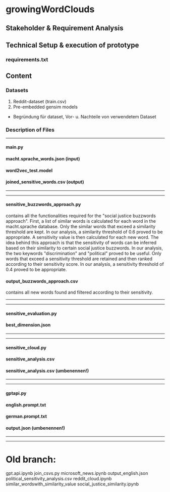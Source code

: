# growingWordClouds

## Stakeholder & Requirement Analysis

## Technical Setup & execution of prototype
### requirements.txt

## Content
### Datasets
1. Reddit-dataset (train.csv)
2. Pre-embedded gensim models
- Begründung für dataset, Vor- u. Nachteile von verwendetem Dataset
### Description of Files 

---------------------------------------------
#### main.py 
#### macht.sprache_words.json (input)
#### word2vec_test.model
#### joined_sensitive_words.csv (output)
---------------------------------------------

---------------------------------------------
#### sensitive_buzzwords_approach.py
contains all the functionalities required for the "social justice buzzwords approach". 
First, a list of similar words is calculated for each word in the macht.sprache database. Only the similar words that exceed a similarity threshold are kept. In our analysis, a similarity threshold of 0.6 proved to be appropriate.
A sensitivity value is then calculated for each new word. The idea behind this approach is that the sensitivity of words can be inferred based on their similarity to certain social justice buzzwords. In our analysis, the two keywords "discrimination" and "political" proved to be useful.
Only words that exceed a sensitivity threshold are retained and then ranked according to their sensitivity score.  In our analysis, a sensitivity threshold of 0.4 proved to be appropriate.

#### output_buzzwords_approach.csv
contains all new words found and filtered according to their sensitivity.

---------------------------------------------

---------------------------------------------
#### sensitive_evaluation.py
#### best_dimension.json
---------------------------------------------

---------------------------------------------
#### sensitive_cloud.py
#### sensitive_analysis.csv
#### sensitive_analysis.csv (umbenennen!)
---------------------------------------------

---------------------------------------------
#### gptapi.py 
#### english.prompt.txt
#### german.prompt.txt
#### output.json (umbenennen!)
---------------------------------------------

---------------------------------------------
# Old branch: 
gpt.api.ipynb
join_csvs.py
microsoft_news.ipynb
output_english.json 
political_sensitivity_analysis.csv
reddit_cloud.ipynb
similar_wordswith_similarity_value
social_justice_similarity.ipynb


